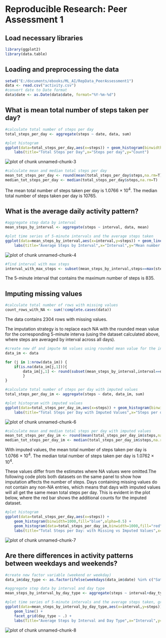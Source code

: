 # Reproducible Research: Peer Assessment 1



## Load necessary libraries

```r
library(ggplot2)
library(data.table)
```


## Loading and preprocessing the data

```r
setwd("E:/documents/ebooks/ML_AI/RepData_PeerAssessment1")
data <- read.csv("activity.csv")
#convert date to Date format
data$date <- as.Date(data$date, format="%Y-%m-%d")
```

## What is mean total number of steps taken per day?

```r
#calculate total number of steps per day
total_steps_per_day <- aggregate(steps ~ date, data, sum)

#plot histogram
ggplot(data=total_steps_per_day,aes(x=steps)) + geom_histogram(binwidth=1000) +
    labs(title="Total Steps per Day",x="Steps per day",y="Count")
```

![plot of chunk unnamed-chunk-3](figure/unnamed-chunk-3.png) 

```r
#calculate mean and median total steps per day
mean_tot_steps_per_day <- round(mean(total_steps_per_day$steps,na.rm=T))
median_tot_steps_per_day <- median(total_steps_per_day$steps,na.rm=T)
```

The mean total number of steps taken per day is 1.0766 &times; 10<sup>4</sup>. The median total number of steps taken per day is 10765.




## What is the average daily activity pattern?

```r
#aggregate step data by interval
mean_steps_by_interval <- aggregate(steps ~ interval, data, mean)

#plot time series of 5-minute intervals and the average steps taken
ggplot(data=mean_steps_by_interval,aes(x=interval,y=steps)) + geom_line() +
    labs(title="Average Steps by Interval",x="Interval",y="Mean number of steps")
```

![plot of chunk unnamed-chunk-4](figure/unnamed-chunk-4.png) 

```r
#find interval with max steps
interval_with_max_steps <- subset(mean_steps_by_interval,steps==max(steps))$interval
```

The 5-minute interval that contains the maximum number of steps is 835.

## Imputing missing values

```r
#calculate total number of rows with missing values
count_rows_with_NA <- sum(!complete.cases(data))
```

The data contains 2304 rows with missing values.

The imputation strategy is to replace each NA with the rounded mean value for the corresponding 5-minute interva (using the dataset calculated above, where steps are averaged by interval across all days).


```r
#create new df and impute NA values using rounded mean value for the interval
data_im <- data

for (j in 1:nrow(data_im)) {
    if(is.na(data_im[j,1])){
        data_im[j,1] <- round(subset(mean_steps_by_interval,interval==data_im$interval[j])[2])
        }
}

#calculate total number of steps per day with imputed values
total_steps_per_day_im <- aggregate(steps ~ date, data_im, sum)

#plot histogram with imputed values
ggplot(data=total_steps_per_day_im,aes(x=steps)) + geom_histogram(binwidth=1000) +
    labs(title="Total Steps per Day with Imputed Values",x="Steps per day",y="Count")
```

![plot of chunk unnamed-chunk-6](figure/unnamed-chunk-6.png) 

```r
#calculate mean and median total steps per day with imputed values
mean_tot_steps_per_day_im <- round(mean(total_steps_per_day_im$steps,na.rm=T))
median_tot_steps_per_day_im <- median(total_steps_per_day_im$steps,na.rm=T)
```

With imputed values, the mean total number of steps taken per day is 1.0766 &times; 10<sup>4</sup>. The median total number of steps taken per day is 1.0762 &times; 10<sup>4</sup>.

These values differ from the estimates where NA values were omitted.The following code plots both datasets on the same panel to show how imputation affects the number of steps. Days containing missing values do not contain any non-NA entries, which means that days with imputed values will all get the same mean total steps per day. This is evident in the plot below, where the red bar shows the additional counts for the imputed dataset.

```r
#plot histogram
ggplot(data=total_steps_per_day,aes(x=steps)) + 
    geom_histogram(binwidth=1000,fill="blue",alpha=0.5) +
    geom_histogram(data=total_steps_per_day_im,binwidth=1000,fill="red",alpha=0.5) + 
    labs(title="Total Steps per Day: with Missing vs Imputed Values",x="Steps per day",y="Count")
```

![plot of chunk unnamed-chunk-7](figure/unnamed-chunk-7.png) 


## Are there differences in activity patterns between weekdays and weekends?

```r
#create new factor variable (weekend or weekday)
data_im$day_type <- as.factor(ifelse(weekdays(data_im$date) %in% c("Saturday","Sunday"),"weekend","weekday"))

#aggregate step data by interval and day type
mean_steps_by_interval_by_day_type <- aggregate(steps ~ interval+day_type, data_im, mean)

#plot time series of 5-minute intervals and the average steps taken, grouped by day
ggplot(data=mean_steps_by_interval_by_day_type,aes(x=interval,y=steps)) +
    geom_line() +
    facet_grid(day_type ~ .) + 
    labs(Title="Average Steps by Interval and Day Type",x="Interval",y="Steps")
```

![plot of chunk unnamed-chunk-8](figure/unnamed-chunk-8.png) 
